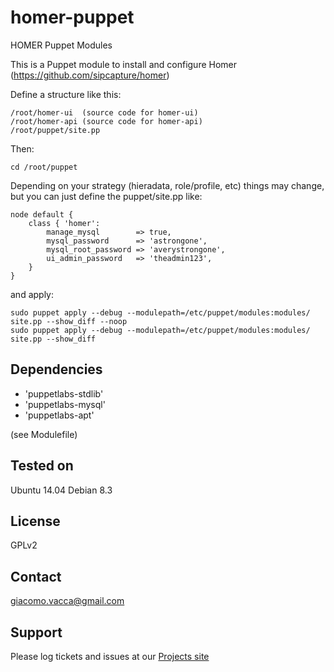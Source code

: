 # homer-puppet
HOMER Puppet Modules

This is a Puppet module to install and configure Homer (https://github.com/sipcapture/homer)

Define a structure like this:

```
/root/homer-ui  (source code for homer-ui)
/root/homer-api (source code for homer-api)
/root/puppet/site.pp
```

Then:

```
cd /root/puppet
```

Depending on your strategy (hieradata, role/profile, etc) things may change, but you can just define the puppet/site.pp like:

```
node default {
    class { 'homer':
        manage_mysql        => true,
        mysql_password      => 'astrongone',
        mysql_root_password => 'averystrongone',
        ui_admin_password   => 'theadmin123',
    }
}
```

and apply:

```
sudo puppet apply --debug --modulepath=/etc/puppet/modules:modules/ site.pp --show_diff --noop
sudo puppet apply --debug --modulepath=/etc/puppet/modules:modules/ site.pp --show_diff
```

Dependencies
------------

- 'puppetlabs-stdlib'
- 'puppetlabs-mysql'
- 'puppetlabs-apt'

(see Modulefile)

Tested on
---------

Ubuntu 14.04
Debian 8.3

License
-------

GPLv2

Contact
-------

giacomo.vacca@gmail.com


Support
-------

Please log tickets and issues at our [Projects site](https://github.com/sipcapture/homer-puppet)
